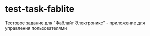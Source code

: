 # test-task-fablite
Тестовое задание для "Фаблайт Электроникс" - приложение для управления пользователями
